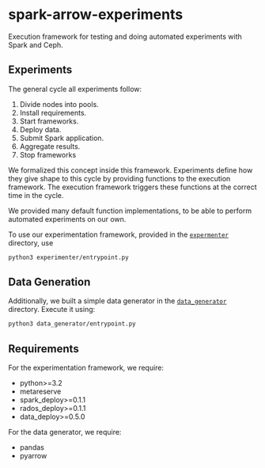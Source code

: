 # spark-arrow-experiments
Execution framework for testing and doing automated experiments with Spark and Ceph.


## Experiments
The general cycle all experiments follow:
 1. Divide nodes into pools.
 2. Install requirements.
 3. Start frameworks.
 4. Deploy data.
 5. Submit Spark application.
 6. Aggregate results.
 7. Stop frameworks

We formalized this concept inside this framework.
Experiments define how they give shape to this cycle by providing functions to the execution framework.
The execution framework triggers these functions at the correct time in the cycle.

We provided many default function implementations, to be able to perform automated experiments on our own.

To use our experimentation framework, provided in the [`expermenter`](/experimenter/) directory, use
```bash
python3 experimenter/entrypoint.py
```

## Data Generation
Additionally, we built a simple data generator in the [`data_generator`](/data_generator/) directory.
Execute it using:
```bash
python3 data_generator/entrypoint.py
```

## Requirements
For the experimentation framework, we require:
 - python>=3.2
 - metareserve
 - spark_deploy>=0.1.1
 - rados_deploy>=0.1.1
 - data_deploy>=0.5.0

For the data generator, we require:
 - pandas
 - pyarrow